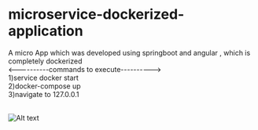 # microservice-dockerized-application
A micro App which was developed using springboot and angular , which is completely dockerized</br>
        <----------commands to execute----------></br>
        1)service docker start</br>
        2)docker-compose up</br>
        3)navigate to 127.0.0.1

</br>
<img
  src="/path/to/img.jpg"
  alt="Alt text"
  title="Optional title"
  style="display: inline-block; margin: 0 auto; max-width: 300px">
</br>
